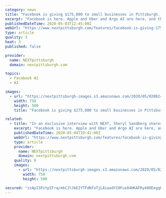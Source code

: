 ```yaml
---
category: news
title: "Facebook is giving $175,000 to small businesses in Pittsburgh. Sheryl Sandberg tells NEXTpittsburgh all about it."
excerpt: "Facebook is here. Apple and Uber and Argo AI are here, and the list goes on. But if you’ve experienced this renaissance on the ground — if you’ve walked through the city’s neighborhoods and explored the thriving communities like Sharpsburg and Millvale that sit along its edges — you’ve seen the patchwork of small businesses,"
publishedDateTime: 2020-05-03T12:45:00Z
webUrl: "https://www.nextpittsburgh.com/features/facebook-is-giving-175000-to-small-businesses-in-pittsburgh-sheryl-sandberg-tells-nextpittsburgh-all-about-it/"
type: article
quality: 3
heat: 3
published: false

provider:
  name: NEXTpittsburgh
  domain: nextpittsburgh.com

topics:
  - Facebook AI
  - AI

images:
  - url: "https://nextpittsburgh-images.s3.amazonaws.com/2020/05/02082417/Sheryl-Sandberg-Nisha-Blackwell-750x500-copy.jpg"
    width: 750
    height: 500
    title: "Facebook is giving $175,000 to small businesses in Pittsburgh. Sheryl Sandberg tells NEXTpittsburgh all about it."

related:
  - title: "In an exclusive interview with NEXT, Sheryl Sandberg shares why Facebook is giving money to small businesses in Pittsburgh"
    excerpt: "Facebook is here. Apple and Uber and Argo AI are here, and the list goes on. But if you’ve experienced this renaissance on the ground — if you’ve walked through the city’s neighborhoods and explored the thriving communities like Sharpsburg and Millvale that sit along its edges — you’ve seen the patchwork of small businesses,"
    publishedDateTime: 2020-05-04T19:42:00Z
    webUrl: "https://www.nextpittsburgh.com/features/facebook-is-giving-175000-to-small-businesses-in-pittsburgh-sheryl-sandberg-tells-nextpittsburgh-all-about-it/"
    type: article
    provider:
      name: NEXTpittsburgh
      domain: nextpittsburgh.com
    quality: 0
    images:
      - url: "https://nextpittsburgh-images.s3.amazonaws.com/2020/05/02082417/Sheryl-Sandberg-Nisha-Blackwell-750x500-copy.jpg"
        width: 750
        height: 500

secured: "zzApISPztpIFrq/mkCJlJbEIYTFdNfoTjL8iaadYI0Fus04HKAFRy40OEegqPOW7kfVb5Gno6DBT4iAC5ZQhnBwegv3Vje2ICAdrpNK92ZR2lhYxAEEu0wHGlNDn7ohVZON765Dqzg3/e3GNN1JcswNOdbg3yA9QzUeAWAiNrJRzwJOdaBxlliSdbW1jyt3HDA/1I1b0PHWez3yy4mMWjER7ZDvAUxXA66QXEzbe2APJdKH8axjEBZeDoRyTS8nQi84+AES8SxWbiGsqDGfNnzY7VK36u2pKaYWq1oBXfs5HKkUXiYLyivHCus1vZdavzBM3UcBDzXjBltbHRJAZ55qT6jvHT6Mc+v4BAAb32TSapa6HXQPwhMAWHvBTDW6FidKH8+pzUHcb2h0K7rL7SV1bXc2p4R6hLcFPwNxUyNv8t2tHEjh4x8iM1PMuKVBFdhf0Mq33j0bXvTPqnwb+f66RyiceUC/PEyGfK4w8igA=;hp3Bq0XElFHmu+dCyX5xjw=="
---
```


